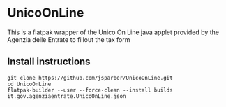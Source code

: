 # UnicoOnLine
This is a flatpak wrapper of the Unico On Line java applet provided by the Agenzia delle Entrate to fillout the tax form

## Install instructions
```
git clone https://github.com/jsparber/UnicoOnLine.git
cd UnicoOnLine
flatpak-builder --user --force-clean --install builds it.gov.agenziaentrate.UnicoOnLine.json
```
